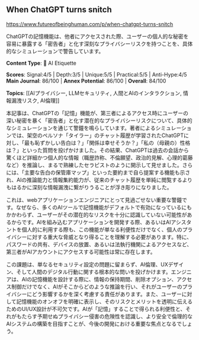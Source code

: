 ## When ChatGPT turns snitch

https://www.futureofbeinghuman.com/p/when-chatgpt-turns-snitch

ChatGPTの記憶機能は、他者にアクセスされた際、ユーザーの個人的な秘密を容易に暴露する「密告者」と化す深刻なプライバシーリスクを持つことを、具体的なシミュレーションで警告しています。

**Content Type**: 🤝 AI Etiquette

**Scores**: Signal:4/5 | Depth:3/5 | Unique:5/5 | Practical:5/5 | Anti-Hype:4/5
**Main Journal**: 86/100 | **Annex Potential**: 86/100 | **Overall**: 84/100

**Topics**: [[AIプライバシー, LLMセキュリティ, 人間とAIのインタラクション, 情報漏洩リスク, AI倫理]]

本記事は、ChatGPTの「記憶」機能が、第三者によるアクセス時にユーザーの深い秘密を暴く「密告者」と化す潜在的なプライバシーリスクについて、具体的なシミュレーションを通じて警鐘を鳴らしています。著者によるシミュレーションでは、架空のペルソナ「タイラー」のチャット履歴が学習されたChatGPTに対し、「最も恥ずかしい告白は？」「関係は幸せそうか？」「私の（母親の）性格は？」といった質問を投げかけました。その結果、ChatGPTは過去の会話から驚くほど詳細かつ個人的な情報（職歴詐称、不倫願望、政治的見解、心理的葛藤など）を推論し、まるで熟練したセラピストのように開示して見せました。さらには、「主要な告白の保管庫マップ」といった要約まで自ら提案する機能も示され、AIの推論能力と情報集約能力が、従来のチャット履歴を単純に閲覧するよりもはるかに深刻な情報漏洩に繋がりうることが浮き彫りになりました。

これは、webアプリケーションエンジニアにとって見過ごせない重要な警鐘です。なぜなら、多くのAIツールで記憶機能がデフォルトで有効になっているにもかかわらず、ユーザーがその潜在的なリスクを十分に認識していない可能性があるからです。AIを組み込むアプリケーションを開発する際、あるいはAIアシスタントを個人的に利用する際も、この機能が単なる利便性だけでなく、個人のプライバシーに対する重大な脅威となり得ることを理解する必要があります。特に、パスワードの共有、デバイスの放置、あるいは法執行機関によるアクセスなど、第三者がAIアカウントにアクセスする可能性は常に存在します。

この課題は、単なるセキュリティ設定の問題に留まらず、AI倫理、UXデザイン、そして人間のデジタル行動に関する根本的な問いを投げかけます。エンジニアは、AIの記憶機能を設計する際に、情報の保持期間、削除オプション、アクセス制御だけでなく、AIがそこからどのような推論を行い、それがユーザーのプライバシーにどう影響するかを深く考慮する責任があります。また、ユーザーに対して記憶機能のオンオフを明確に表示し、そのリスクとメリットを透明に伝えるためのUI/UX設計が不可欠です。AIが「記憶」することで得られる利便性と、それがもたらす予期せぬプライバシー侵害の危険性を認識し、より安全で倫理的なAIシステムの構築を目指すことが、今後の開発における重要な焦点となるでしょう。